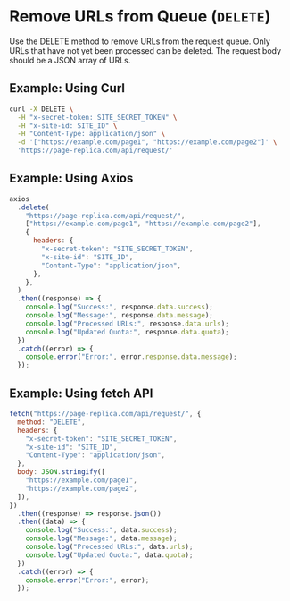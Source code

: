 # Remove URLs from Queue (`DELETE`)

Use the DELETE method to remove URLs from the request queue. Only URLs that have not yet been processed can be deleted. The request body should be a JSON array of URLs.

## Example: Using Curl

```bash
curl -X DELETE \
  -H "x-secret-token: SITE_SECRET_TOKEN" \
  -H "x-site-id: SITE_ID" \
  -H "Content-Type: application/json" \
  -d '["https://example.com/page1", "https://example.com/page2"]' \
  'https://page-replica.com/api/request/'
```

## Example: Using Axios

```javascript
axios
  .delete(
    "https://page-replica.com/api/request/",
    ["https://example.com/page1", "https://example.com/page2"],
    {
      headers: {
        "x-secret-token": "SITE_SECRET_TOKEN",
        "x-site-id": "SITE_ID",
        "Content-Type": "application/json",
      },
    },
  )
  .then((response) => {
    console.log("Success:", response.data.success);
    console.log("Message:", response.data.message);
    console.log("Processed URLs:", response.data.urls);
    console.log("Updated Quota:", response.data.quota);
  })
  .catch((error) => {
    console.error("Error:", error.response.data.message);
  });
```

## Example: Using fetch API

```javascript
fetch("https://page-replica.com/api/request/", {
  method: "DELETE",
  headers: {
    "x-secret-token": "SITE_SECRET_TOKEN",
    "x-site-id": "SITE_ID",
    "Content-Type": "application/json",
  },
  body: JSON.stringify([
    "https://example.com/page1",
    "https://example.com/page2",
  ]),
})
  .then((response) => response.json())
  .then((data) => {
    console.log("Success:", data.success);
    console.log("Message:", data.message);
    console.log("Processed URLs:", data.urls);
    console.log("Updated Quota:", data.quota);
  })
  .catch((error) => {
    console.error("Error:", error);
  });
```
